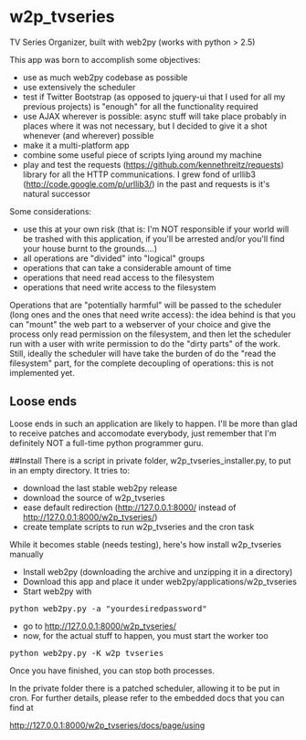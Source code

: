 w2p_tvseries
============

TV Series Organizer, built with web2py (works with python > 2.5)

This app was born to accomplish some objectives:
- use as much web2py codebase as possible
- use extensively the scheduler
- test if Twitter Bootstrap (as opposed to jquery-ui that I used for all my previous projects) is "enough" for all the functionality required
- use AJAX wherever is possible: async stuff will take place probably in places where it was not necessary, but I decided to give it a shot whenever (and wherever) possible
- make it a multi-platform app
- combine some useful piece of scripts lying around my machine
- play and test the requests (https://github.com/kennethreitz/requests) library for all the HTTP communications. I grew fond of urllib3 (http://code.google.com/p/urllib3/) in the past and requests is it's natural successor

Some considerations:
- use this at your own risk (that is: I'm NOT responsible if your world will be trashed with this application, if you'll be arrested and/or you'll find your house burnt to the grounds....)
- all operations are "divided" into "logical" groups
- operations that can take a considerable amount of time
- operations that need read access to the filesystem
- operations that need write access to the filesystem

Operations that are "potentially harmful" will be passed to the scheduler (long ones and the ones that need write access):
the idea behind is that you can "mount" the web part to a webserver of your choice and give the process only read permission
on the filesystem, and then let the scheduler run with a user with write permission to do the "dirty parts" of the work.
Still, ideally the scheduler will have take the burden of do the "read the filesystem" part, for the complete decoupling of operations: this is not implemented yet.

## Loose ends
Loose ends in such an application are likely to happen. I'll be more than glad to receive patches and accomodate everybody, just remember that I'm definitely NOT
a full-time python programmer guru.

##Install
There is a script in private folder, w2p_tvseries_installer.py, to put in an empty directory.
It tries to:
- download the last stable web2py release
- download the source of w2p_tvseries
- ease default redirection (http://127.0.0.1:8000/ instead of http://127.0.0.1:8000/w2p_tvseries/)
- create template scripts to run w2p_tvseries and the cron task

While it becomes stable (needs testing), here's how install w2p_tvseries manually

- Install web2py (downloading the archive and unzipping it in a directory)
- Download this app and place it under web2py/applications/w2p_tvseries
- Start web2py with
<pre>
python web2py.py -a "yourdesiredpassword"
</pre>
- go to http://127.0.0.1:8000/w2p_tvseries/
- now, for the actual stuff to happen, you must start the worker too
<pre>
python web2py.py -K w2p_tvseries
</pre>

Once you have finished, you can stop both processes.

In the private folder there is a patched scheduler, allowing it to be put in cron.
For further details, please refer to the embedded docs that you can find at

http://127.0.0.1:8000/w2p_tvseries/docs/page/using
